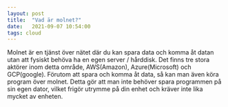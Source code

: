 ```yaml
---
layout: post
title:  "Vad är molnet?"
date:   2021-09-07 10:54:00
tags: cloud
---
```




Molnet är en tjänst över nätet där du kan spara data och komma åt datan utan att fysiskt behöva ha en egen server / hårddisk. Det finns tre stora aktörer inom detta område, AWS(Amazon), Azure(Microsoft) och GCP(google).
Förutom att spara och komma åt data, så kan man även köra program över molnet. Detta gör att man inte behöver spara programmen på sin egen dator, vilket frigör utrymme på din enhet och kräver inte lika mycket av enheten.



